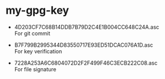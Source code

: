 # my-gpg-key

* 4D203CF7C68B14DDB7B79D2C4E1B004CC648C24A.asc  
For git commit

* B7F799B2995344D83550717E93ED51DCAC076A1D.asc  
For key verification

* 7228A253A6C6804072D2F2F499F46C3ECB222C08.asc  
For file signature

